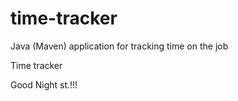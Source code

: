 # time-tracker
Java (Maven) application for tracking time on the job

Time tracker

Good Night st.!!!

